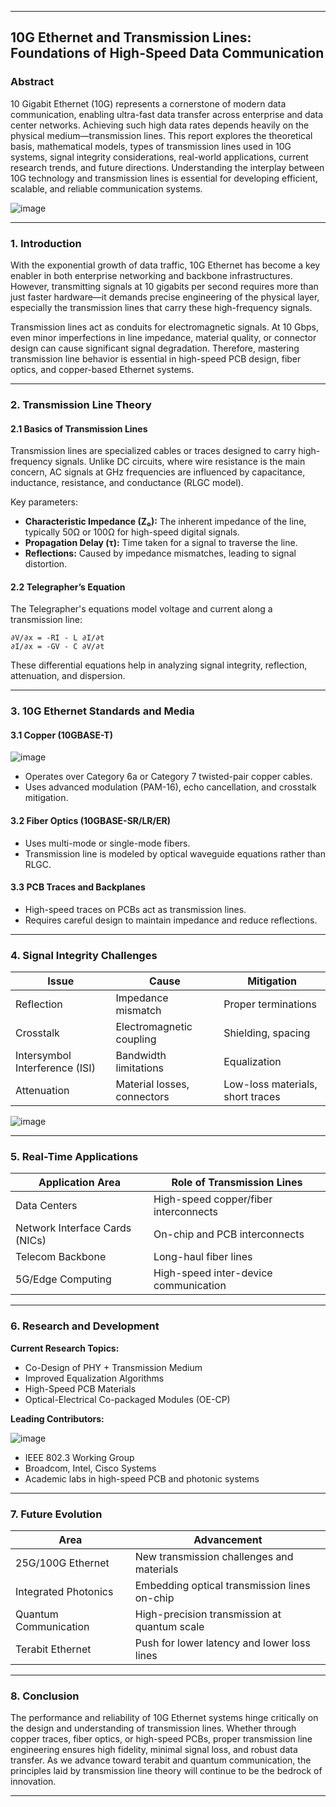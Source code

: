 
---

## 10G Ethernet and Transmission Lines: Foundations of High-Speed Data Communication

### Abstract

10 Gigabit Ethernet (10G) represents a cornerstone of modern data communication, enabling ultra-fast data transfer across enterprise and data center networks. Achieving such high data rates depends heavily on the physical medium—transmission lines. This report explores the theoretical basis, mathematical models, types of transmission lines used in 10G systems, signal integrity considerations, real-world applications, current research trends, and future directions. Understanding the interplay between 10G technology and transmission lines is essential for developing efficient, scalable, and reliable communication systems.

![image](https://github.com/user-attachments/assets/9fb0a614-2913-4a8a-bf4a-825c7c888f03)

---

### 1. Introduction

With the exponential growth of data traffic, 10G Ethernet has become a key enabler in both enterprise networking and backbone infrastructures. However, transmitting signals at 10 gigabits per second requires more than just faster hardware—it demands precise engineering of the physical layer, especially the transmission lines that carry these high-frequency signals.

Transmission lines act as conduits for electromagnetic signals. At 10 Gbps, even minor imperfections in line impedance, material quality, or connector design can cause significant signal degradation. Therefore, mastering transmission line behavior is essential in high-speed PCB design, fiber optics, and copper-based Ethernet systems.

---

### 2. Transmission Line Theory

#### 2.1 Basics of Transmission Lines

Transmission lines are specialized cables or traces designed to carry high-frequency signals. Unlike DC circuits, where wire resistance is the main concern, AC signals at GHz frequencies are influenced by capacitance, inductance, resistance, and conductance (RLGC model).

Key parameters:

* **Characteristic Impedance (Z₀):** The inherent impedance of the line, typically 50Ω or 100Ω for high-speed digital signals.
* **Propagation Delay (τ):** Time taken for a signal to traverse the line.
* **Reflections:** Caused by impedance mismatches, leading to signal distortion.

#### 2.2 Telegrapher’s Equation

The Telegrapher's equations model voltage and current along a transmission line:

```
∂V/∂x = -RI - L ∂I/∂t
∂I/∂x = -GV - C ∂V/∂t
```

These differential equations help in analyzing signal integrity, reflection, attenuation, and dispersion.

---

### 3. 10G Ethernet Standards and Media

#### 3.1 Copper (10GBASE-T)
![image](https://github.com/user-attachments/assets/54548fb3-a170-4a3f-bfa9-e54ca3e77b89)

* Operates over Category 6a or Category 7 twisted-pair copper cables.
* Uses advanced modulation (PAM-16), echo cancellation, and crosstalk mitigation.

#### 3.2 Fiber Optics (10GBASE-SR/LR/ER)

* Uses multi-mode or single-mode fibers.
* Transmission line is modeled by optical waveguide equations rather than RLGC.

#### 3.3 PCB Traces and Backplanes

* High-speed traces on PCBs act as transmission lines.
* Requires careful design to maintain impedance and reduce reflections.

---

### 4. Signal Integrity Challenges

| Issue                          | Cause                       | Mitigation                       |
| ------------------------------ | --------------------------- | -------------------------------- |
| Reflection                     | Impedance mismatch          | Proper terminations              |
| Crosstalk                      | Electromagnetic coupling    | Shielding, spacing               |
| Intersymbol Interference (ISI) | Bandwidth limitations       | Equalization                     |
| Attenuation                    | Material losses, connectors | Low-loss materials, short traces |


![image](https://github.com/user-attachments/assets/42935cf3-e02a-485b-9ea3-9c7168dfef64)

---

### 5. Real-Time Applications

| Application Area               | Role of Transmission Lines            |
| ------------------------------ | ------------------------------------- |
| Data Centers                   | High-speed copper/fiber interconnects |
| Network Interface Cards (NICs) | On-chip and PCB interconnects         |
| Telecom Backbone               | Long-haul fiber lines                 |
| 5G/Edge Computing              | High-speed inter-device communication |

---

### 6. Research and Development

**Current Research Topics:**

* Co-Design of PHY + Transmission Medium
* Improved Equalization Algorithms
* High-Speed PCB Materials
* Optical-Electrical Co-packaged Modules (OE-CP)

**Leading Contributors:**

![image](https://github.com/user-attachments/assets/71f64806-c207-42d6-8e91-5bae9f3f5604)

* IEEE 802.3 Working Group
* Broadcom, Intel, Cisco Systems
* Academic labs in high-speed PCB and photonic systems

---

### 7. Future Evolution

| Area                  | Advancement                                  |
| --------------------- | -------------------------------------------- |
| 25G/100G Ethernet     | New transmission challenges and materials    |
| Integrated Photonics  | Embedding optical transmission lines on-chip |
| Quantum Communication | High-precision transmission at quantum scale |
| Terabit Ethernet      | Push for lower latency and lower loss lines  |

---

### 8. Conclusion

The performance and reliability of 10G Ethernet systems hinge critically on the design and understanding of transmission lines. Whether through copper traces, fiber optics, or high-speed PCBs, proper transmission line engineering ensures high fidelity, minimal signal loss, and robust data transfer. As we advance toward terabit and quantum communication, the principles laid by transmission line theory will continue to be the bedrock of innovation.

---

